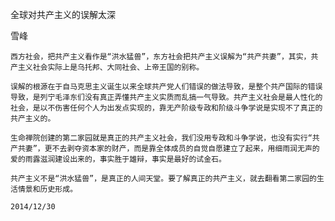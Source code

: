全球对共产主义的误解太深

雪峰


    西方社会，把共产主义看作是“洪水猛兽”，东方社会把共产主义误解为“共产共妻”，其实，共产主义社会实际上是乌托邦、大同社会、上帝王国的别称。

    误解的根源在于自马克思主义诞生以来全球共产党人们错误的做法导致，是整个共产国际的错误导致，是列宁毛泽东们没有真正弄懂共产主义实质而乱搞一气导致。共产主义社会是最人性化的社会，是以不伤害任何个人为出发点实现的，靠无产阶级专政和阶级斗争学说是实现不了真正的共产主义的。

    生命禅院创建的第二家园就是真正的共产主义社会，我们没用专政和斗争学说，也没有实行“共产共妻”，更不去剥夺资本家的财产，而是靠全体成员的自觉自愿建立了起来，用细雨润无声的爱的雨露滋润建设出来的，事实胜于雄辩，事实是最好的试金石。

    共产主义不是“洪水猛兽”，是真正的人间天堂。要了解真正的共产主义，就去翻看第二家园的生活情景和历史形成。

    2014/12/30



